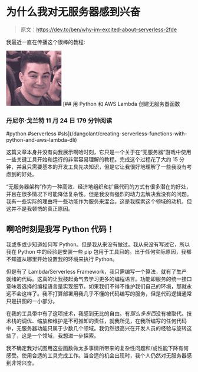 # 为什么我对无服务器感到兴奋

> 原文：<https://dev.to/ben/why-im-excited-about-serverless-2fde>

我最近一直在传播这个很棒的教程:

[![dangolant](img/b18fca424e0056505be4d5a950e7347b.png)](/dangolant) [## 用 Python 和 AWS Lambda 创建无服务器函数

### 丹尼尔·戈兰特 11 月 24 日 179 分钟阅读

#python #serverless #sls](/dangolant/creating-serverless-functions-with-python-and-aws-lambda-dli)

这篇文章本身并没有向我展示啊哈时刻，它只是一个关于在“无服务器”游戏中使用一些关键工具开始和运行的非常容易理解的教程。完成这个过程花了大约 15 分钟，并且只需要基本的开发工具先决知识，但是它让我很好地理解了一些我没有考虑到的好处。

“无服务器架构”作为一种高效、经济地组织和扩展代码的方式有很多潜在的好处，并且在很多情况下可能降低复杂性。但是我没有强烈的动力去解决我没有的问题。我有一些实际的理由将一些功能作为服务来混合。这是我探索这个领域的动机，但这并不是我顿悟的真正原因。

## 啊哈时刻是我写 Python 代码！

我或多或少知道如何写 Python。但是我从来没有做过。我从来没有写过它，所以我在 Python 中的经验是安装一些 pip 包用于工具目的。出于任何实际原因，我都不知道从哪里开始设置我的环境来执行 Python。

但是有了 Lambda/Serverless Framework，我只需编写一个算法，就有了生产就绪的代码。这真的让我鼓起勇气去学习更多的编程语言。功能即服务的统一接口意味着选择的编程语言是实现细节。如果我们不得不维护我们自己的环境，那就永远不会这样了。我不打算部署用我几乎不懂的代码编写的服务，但是代码逻辑通常只是拼图的一小部分。

在我的工具带中有了这项技术，我感到无比的自由。有*那么多东西*没有被取代。技术栈的调优、缩放和维护是不可推卸的责任，就我所见，在我所编写的任何代码中，无服务器功能只属于少数几个领域。我仍然很高兴在开发人员的经验与旋转这些了，这是一个领域，我想进一步探索。

我不确定我对试图用这些函数做太多事情所带来的复杂性问题和/或性能下降有何感受。使用合适的工具完成工作。当合适的机会出现时，我个人仍然对无服务器感到非常兴奋。
